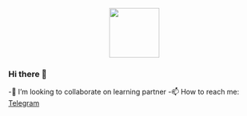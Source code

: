 

<p align="center">
<img src="https://cdn.jsdelivr.net/gh/httpsecure/gophers@master/NERDY.png" align="center" width="100" height="100">
</p>

### Hi there 👋

-🦉 I’m looking to collaborate on learning partner
-📫 How to reach me: [Telegram](https://t.me/httpsecure)
